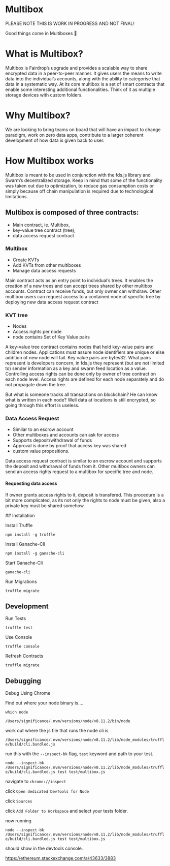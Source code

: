 # Multibox
PLEASE NOTE THIS IS WORK IN PROGRESS AND NOT FINAL!

Good things come in Multiboxes 🎁

# What is Multibox?
Multibox is Fairdrop’s upgrade and provides a scalable way to share encrypted data in a peer-to-peer manner. It gives users the means to write data into the individual’s accounts, along with the ability to categorise that data in a systematic way. At its core multibox is a set of smart contracts that enable some interesting additional functionalities. Think of it as multiple storage devices with custom folders. 

# Why Multibox?
We are looking to bring teams on board that will have an impact to change paradigm, work on zero data apps, contribute to a larger coherent development of how data is given back to user.

# How Multibox works
Multibox is meant to be used in conjunction with the fds.js library and Swarm’s decentralized storage. 
Keep in mind that some of the functionality was taken out due to optimization, to reduce gas consumption costs or simply because off chain manipulation is required due to technological limitations.

## Multibox is composed of three contracts:

- Main contract, ie. Multibox, 
- key-value tree contract (tree), 
- data access request contract

### Multibox
- Create KVTs
- Add KVTs from other multiboxes 
- Manage data access requests 

Main contract acts as an entry point to individual’s trees. It enables the creation of a new trees and can accept trees shared by other multibox accounts. Contract can receive funds, but only owner can withdraw. Other multibox users can request access to a contained node of specific tree by deploying new data access request contract

### KVT tree 
- Nodes 
- Access rights per node
- node contains Set of Key Value pairs 

A key-value tree contract contains nodes that hold key-value pairs and children nodes. Applications must assure node identifiers are unique or else addition of new node will fail. Key value pairs are bytes32. What pairs represent is developers concern, in fds.js they represent (but are not limited to) sender information as a key and swarm feed location as a value.
Controlling access rights can be done only by owner of tree contract on each node level. Access rights are defined for each node separately and do not propagate down the tree.

But what is someone tracks all transactions on blockchain? He can know what is written in each node? Well data at locations is still encrypted, so going through this effort is useless. 


### Data Access Request
- Similar to an escrow account
- Other multiboxes and accounts can ask for access 
- Supports deposit/withdrawal of funds
- Approval is done by proof that access key was shared  
- custom value propositions. 

Data access request contract is similar to an escrow account and supports the deposit and withdrawal of funds from it. Other multibox owners can send an access rights request to a multibox for specific tree and node. 

#### Requesting data access 
If owner grants access rights to it, deposit is transfered. This procedure is a bit more complicated, as its not only the rights to node must be given, also a private key must be shared somehow.





## Installation

Install Truffle

`npm install -g truffle`

Install Ganache-Cli

`npm install -g ganache-cli`

Start Ganache-Cli

`ganache-cli`

Run Migrations

`truffle migrate`


## Development

Run Tests

`truffle test`

Use Console

`truffle console`

Refresh Contracts

`truffle migrate`

## Debugging

Debug Using Chrome

Find out where your node binary is....

`which node`

`/Users/significance/.nvm/versions/node/v8.11.2/bin/node`

work out where the js file that runs the node cli is

`/Users/significance/.nvm/versions/node/v8.11.2/lib/node_modules/truffle/build/cli.bundled.js`

run this with the `--inspect-bk` flag, `test` keyword and path to your test.

`node --inspect-bk /Users/significance/.nvm/versions/node/v8.11.2/lib/node_modules/truffle/build/cli.bundled.js test test/multibox.js`

navigate to `chrome://inspect`

click `Open dedicated DevTools for Node`

click `Sources`

click `Add Folder to Workspace` and select your tests folder.

now running

`node --inspect-bk /Users/significance/.nvm/versions/node/v8.11.2/lib/node_modules/truffle/build/cli.bundled.js test test/multibox.js`

should show in the devtools console.




https://ethereum.stackexchange.com/a/43633/3883